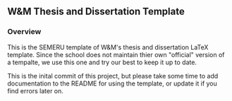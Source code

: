 ## W&M Thesis and Dissertation Template

### Overview

This is the SEMERU template of W&M's thesis and dissertation LaTeX template. Since the school does not maintain thier own "official" version of a tempalte, we use this one and try our best to keep it up to date.

This is the inital commit of this project, but please take some time to add documentation to the README for using the template, or update it if you find errors later on.